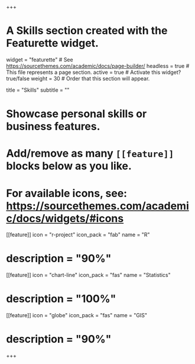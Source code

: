 +++
# A Skills section created with the Featurette widget.
widget = "featurette"  # See https://sourcethemes.com/academic/docs/page-builder/
headless = true  # This file represents a page section.
active = true  # Activate this widget? true/false
weight = 30  # Order that this section will appear.

title = "Skills"
subtitle = ""

# Showcase personal skills or business features.
# 
# Add/remove as many `[[feature]]` blocks below as you like.
# 
# For available icons, see: https://sourcethemes.com/academic/docs/widgets/#icons

[[feature]]
  icon = "r-project"
  icon_pack = "fab"
  name = "R"
# description = "90%"
  
[[feature]]
  icon = "chart-line"
  icon_pack = "fas"
  name = "Statistics"
#  description = "100%"

[[feature]]
  icon = "globe"
  icon_pack = "fas"
  name = "GIS"
# description = "90%"  

+++
